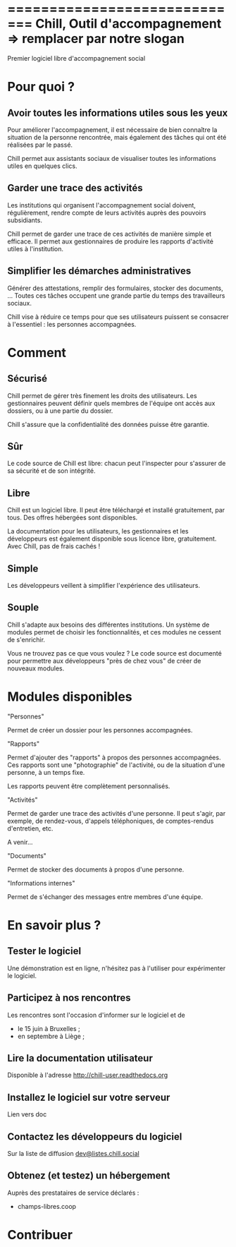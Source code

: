 =============================
Chill, Outil d'accompagnement => remplacer par notre slogan
=============================


Premier logiciel libre d'accompagnement social


Pour quoi ?
============

Avoir toutes les informations utiles sous les yeux
--------------------------------------------------

Pour améliorer l'accompagnement, il est nécessaire de bien connaître la situation de la personne rencontrée, mais également des tâches qui ont été réalisées par le passé.

Chill permet aux assistants sociaux de visualiser toutes les informations utiles en quelques clics. 


Garder une trace des activités
------------------------------

Les institutions qui organisent l'accompagnement social doivent, régulièrement, rendre compte de leurs activités auprès des pouvoirs subsidiants.

Chill permet de garder une trace de ces activités de manière simple et efficace. Il permet aux gestionnaires de produire les rapports d'activité utiles à l'institution.

Simplifier les démarches administratives
-----------------------------------------

Générer des attestations, remplir des formulaires, stocker des documents, ... Toutes ces tâches occupent une grande partie du temps des travailleurs sociaux.

Chill vise à réduire ce temps pour que ses utilisateurs puissent se consacrer à l'essentiel : les personnes accompagnées.



Comment
========

Sécurisé
---------

Chill permet de gérer très finement les droits des utilisateurs. Les gestionnaires peuvent définir quels membres de l'équipe ont accès aux dossiers, ou à une partie du dossier.

Chill s'assure que la confidentialité des données puisse être garantie.

Sûr
---

Le code source de Chill est libre: chacun peut l'inspecter pour s'assurer de sa sécurité et de son intégrité.

Libre
------

Chill est un logiciel libre. Il peut être téléchargé et installé gratuitement, par tous. Des offres hébergées sont disponibles.

La documentation pour les utilisateurs, les gestionnaires et les développeurs est également disponible sous licence libre, gratuitement. Avec Chill, pas de frais cachés !

Simple
------

Les développeurs veillent à simplifier l'expérience des utilisateurs.

Souple
------

Chill s'adapte aux besoins des différentes institutions. Un système de modules permet de choisir les fonctionnalités, et ces modules ne cessent de s'enrichir.

Vous ne trouvez pas ce que vous voulez ? Le code source est documenté pour permettre aux développeurs "près de chez vous" de créer de nouveaux modules. 

Modules disponibles
===================

"Personnes"

Permet de créer un dossier pour les personnes accompagnées.

"Rapports"

Permet d'ajouter des "rapports" à propos des personnes accompagnées. Ces rapports sont une "photographie" de l'activité, ou de la situation d'une personne, à un temps fixe. 

Les rapports peuvent être complètement personnalisés.

"Activités"

Permet de garder une trace des activités d'une personne. Il peut s'agir, par exemple, de rendez-vous, d'appels téléphoniques, de comptes-rendus d'entretien, etc.

A venir...

"Documents"

Permet de stocker des documents à propos d'une personne.

"Informations internes"

Permet de s'échanger des messages entre membres d'une équipe.

En savoir plus ?
=================

Tester le logiciel
------------------

Une démonstration est en ligne, n'hésitez pas à l'utiliser pour expérimenter le logiciel.

Participez à nos rencontres 
----------------------------

Les rencontres sont l'occasion d'informer sur le logiciel et de 

- le 15 juin à Bruxelles ;
- en septembre à Liège ;

Lire la documentation utilisateur
----------------------------------

Disponible à l'adresse http://chill-user.readthedocs.org

Installez le logiciel sur votre serveur
---------------------------------------

Lien vers doc

Contactez les développeurs du logiciel 
-----------------------------------

Sur la liste de diffusion dev@listes.chill.social

Obtenez (et testez) un hébergement
----------------------

Auprès des prestataires de service déclarés : 

- champs-libres.coop

Contribuer
==========


